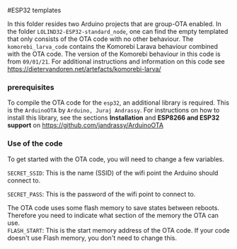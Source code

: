 #ESP32 templates

In this folder resides two Arduino projects that are group-OTA enabled. In the folder `LOLIND32-ESP32-standard_node`,
one can find the empty templated that only consists of the OTA code with no other behaviour.
The `komorebi_larva_code` contains the Komorebi Larava behaviour combined with the OTA code.
The version of the Komorebi behaviour in this code is from `09/01/21`.
For additional instructions and information on this code see https://dietervandoren.net/artefacts/komorebi-larva/

### prerequisites
To compile the OTA code for the `esp32`, an additional library is required. This is the `ArduinoOTA` by `Arduino, Juraj Andrassy`.
For instructions on how to install this library, see the sections **Installation** and **ESP8266 and ESP32 support** on https://github.com/jandrassy/ArduinoOTA

### Use of the code
To get started with the OTA code, you will need to change a few variables.

`SECRET_SSID`: This is the name (SSID) of the wifi point the Arduino should connect to.

`SECRET_PASS`: This is the password of the wifi point to connect to.

The OTA code uses some flash memory to save states between reboots. Therefore you need to indicate what section of the memory the OTA can use.\
`FLASH_START`: This is the start memory address of the OTA code. If your code doesn't use Flash memory, you don't need to change this.
